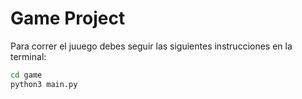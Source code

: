 # Game Project

Para correr el juuego debes seguir las siguientes instrucciones en la terminal:

```sh
cd game
python3 main.py
```

